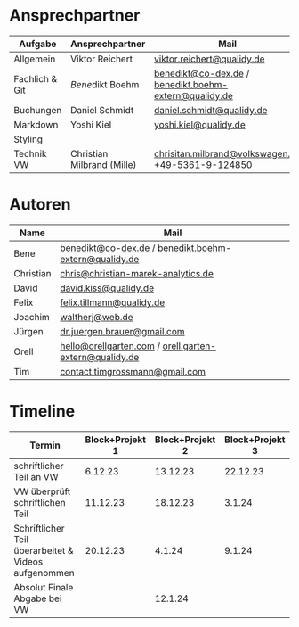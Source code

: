 # Ansprechpartner

| Aufgabe        | Ansprechpartner            | Mail                                                   |
|----------------|----------------------------|--------------------------------------------------------|
| Allgemein      | Viktor Reichert            | viktor.reichert@qualidy.de                             |
| Fachlich & Git | *Bene*dikt Boehm           | benedikt@co-dex.de / benedikt.boehm-extern@qualidy.de  |
| Buchungen      | Daniel Schmidt             | daniel.schmidt@qualidy.de                              |
| Markdown       | Yoshi Kiel                 | yoshi.kiel@qualidy.de                                  |
| Styling        |                            |                                                        |
| Technik VW     | Christian Milbrand (Mille) | chrisitan.milbrand@volkswagen.de<br/>+49-5361-9-124850 |

# Autoren

| Name      | Mail                                                   |
|-----------|--------------------------------------------------------|
| Bene      | benedikt@co-dex.de / benedikt.boehm-extern@qualidy.de  |
| Christian | chris@christian-marek-analytics.de                     |
| David     | david.kiss@qualidy.de                                  |
| Felix     | felix.tillmann@qualidy.de                              |
| Joachim   | waltherj@web.de                                        |
| Jürgen    | dr.juergen.brauer@gmail.com                            |
| Orell     | hello@orellgarten.com / orell.garten-extern@qualidy.de |
| Tim       | contact.timgrossmann@gmail.com                         |

# Timeline

| Termin                                               | Block+Projekt 1 | Block+Projekt 2 | Block+Projekt 3 |
|------------------------------------------------------|-----------------|-----------------|-----------------|
| schriftlicher Teil an VW                             | 6.12.23         | 13.12.23        | 22.12.23        |
| VW überprüft schriftlichen Teil                      | 11.12.23        | 18.12.23        | 3.1.24          |
| Schriftlicher Teil überarbeitet & Videos aufgenommen | 20.12.23        | 4.1.24          | 9.1.24          |
| Absolut Finale Abgabe bei VW                         |                 | 12.1.24         |                 |
